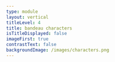 ```yaml
---
type: module
layout: vertical
titleLevel: 4
title: bandeau characters
isTitleDisplayed: false
imageFirst: true
contrastText: false
backgroundImage: /images/characters.png
---
```

# 
# 
# 
# 
# 
# 
# 
# 
# 
# 
# 
# 
# 
